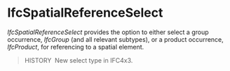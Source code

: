 # IfcSpatialReferenceSelect

_IfcSpatialReferenceSelect_ provides the option to either select a group occurrence, _IfcGroup_ (and all relevant subtypes), or a product occurrence, _IfcProduct_, for referencing to a spatial element.
<!-- end of short definition -->


> HISTORY  New select type in IFC4x3.



